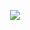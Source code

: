 <p align="center" width="100%">
  <img src="https://github.com/user-attachments/assets/0b24dbea-366d-4be0-9fb0-7f4dc8069386">
</p>
